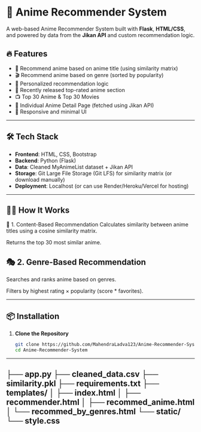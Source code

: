 # 🎌 Anime Recommender System

A web-based Anime Recommender System built with **Flask**, **HTML/CSS**, and powered by data from the **Jikan API** and custom recommendation logic.

## 🔥 Features

- 🎯 Recommend anime based on anime title (using similarity matrix)
- 🎬 Recommend anime based on genre (sorted by popularity)
- 🧠 Personalized recommendation logic
- 📅 Recently released top-rated anime section
- 📺 Top 30 Anime & Top 30 Movies
- 📄 Individual Anime Detail Page (fetched using Jikan API)
- 📱 Responsive and minimal UI

---

## 🛠️ Tech Stack

- **Frontend**: HTML, CSS, Bootstrap
- **Backend**: Python (Flask)
- **Data**: Cleaned MyAnimeList dataset + Jikan API
- **Storage**: Git Large File Storage (Git LFS) for similarity matrix (or download manually)
- **Deployment**: Localhost (or can use Render/Heroku/Vercel for hosting)

---
## 🧑‍💻 How It Works
🔁 1. Content-Based Recommendation
Calculates similarity between anime titles using a cosine similarity matrix.

Returns the top 30 most similar anime.

## 🎭 2. Genre-Based Recommendation
Searches and ranks anime based on genres.

Filters by highest rating × popularity (score * favorites).


---

## 📦 Installation

1. **Clone the Repository**
   ```bash
   git clone https://github.com/MahendraLadva123/Anime-Recommender-System.git
   cd Anime-Recommender-System
---

├── app.py
├── cleaned_data.csv
├── similarity.pkl
├── requirements.txt
├── templates/
│   ├── index.html
│   ├── recommender.html
│   ├── recommed_anime.html
│   └── recommed_by_genres.html
└── static/
    └── style.css
---
